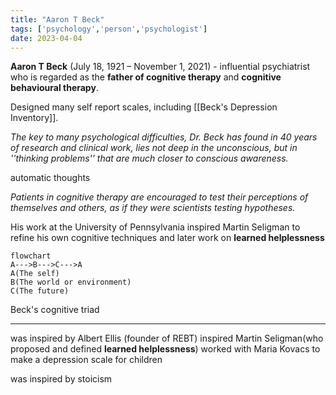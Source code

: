 ```yaml
---
title: "Aaron T Beck"
tags: ['psychology','person','psychologist']
date: 2023-04-04
---
```



**Aaron T Beck** (July 18, 1921 – November 1, 2021) - influential psychiatrist who is regarded as the **father of cognitive therapy** and **cognitive behavioural therapy**.

Designed many self report scales, including [[Beck's Depression Inventory]]. 

*The key to many psychological difficulties, Dr. Beck has found in 40 years of research and clinical work, lies not deep in the unconscious, but in ''thinking problems'' that are much closer to conscious awareness.*

automatic thoughts

*Patients in cognitive therapy are encouraged to test their perceptions of themselves and others, as if they were scientists testing hypotheses.*

His work at the University of Pennsylvania inspired Martin Seligman to refine his own cognitive techniques and later work on **learned helplessness**

```mermaid
flowchart
A--->B--->C--->A
A(The self)
B(The world or environment)
C(The future)
```

Beck's cognitive triad

---

was inspired by Albert Ellis (founder of REBT)
inspired Martin Seligman(who proposed and defined **learned helplessness**)
worked with Maria Kovacs to make a depression scale for children

was inspired by stoicism